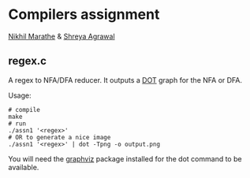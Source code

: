 Compilers assignment
====================

[Nikhil Marathe](https://github.com/nikhilm) & [Shreya
Agrawal](https://github.com/shreya-68)

regex.c
-------

A regex to NFA/DFA reducer. It outputs
a [DOT](http://en.wikipedia.org/wiki/DOT_language) graph for the NFA or DFA.

Usage:

    # compile
    make
    # run
    ./assn1 '<regex>'
    # OR to generate a nice image
    ./assn1 '<regex>' | dot -Tpng -o output.png

You will need the [graphviz](http://graphviz.org) package installed for the dot
command to be available.
